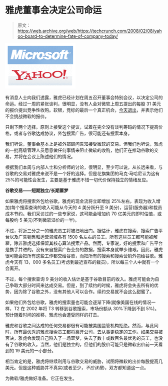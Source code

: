 # 雅虎董事会决定公司命运

> 原文：<https://web.archive.org/web/https://techcrunch.com/2008/02/08/yahoo-board-to-determine-fate-of-company-today/>

![](img/481ff42680f618b17d8d441c656181d6.png)

有消息人士向我们透露，雅虎已经计划在周五召开董事会特别会议，以决定公司的命运。经过一周的紧张谈判，很明显，没有人会对微软上周五提出的每股 31 美元的报价提出竞争性收购。软银，竞标的最后一个真正机会，[今天退出](https://web.archive.org/web/20230220165109/http://www.ft.com/cms/s/0/fffc1006-d5e8-11dc-bbb2-0000779fd2ac.html)，并表示他们不会挑战微软的报价。

只剩下两个选择。原则上接受这个提议，试着在完全没有谈判筹码的情况下提高价格，或者与谷歌达成协议，外包搜索广告，很可能还有搜索本身。

我们听说，董事会基本上是被外部顾问告知接受微软的交易。但我们也听说，雅虎的一批高级管理人员愿意做任何事情来阻止微软的收购，他们正在推动谷歌的交易，并将在会议上陈述他们的情况。

根据我们本周与内部人士和分析师的讨论，很明显，至少可以说，从长远来看，与谷歌的交易对雅虎来说不是一个好的选择。但是花旗集团的马克·马哈尼认为这有 25%的可能性会发生，主要是基于雅虎不惜一切代价保持独立的情绪反应。

**谷歌交易——短期独立/长期噩梦**

如果雅虎将搜索外包给谷歌，雅虎的现金流将立即增加 25%左右，表现为收入增加(每个搜索查询的收入可能从今天的 4 美分跃升至 9 美分)，运营(服务器)和裁员成本节约。我们采访过的一些专家说，这可能会增加约 70 亿美元的即时估值，或每股约 5 美元(不到微软溢价的一半)。

不过，将近三分之一的雅虎员工将被扫地出门。据估计，雅虎在搜索、搜索广告平台以及广告销售和运营领域各有 1500 名左右的员工。所有这些员工都可能被解雇，除非雅虎选择保留其核心算法搜索产品。然而，专家说，好的搜索和广告平台是携手并进的。没有来自搜索广告业务的数据，搜索本身就举步维艰。因此，雅虎很可能会把所有这些工作都交给谷歌，而把所有的搜索和搜索营销外包给谷歌。雅虎今天有 13，000 多名员工(考虑到最近宣布的裁员)，所以每三个人中就有一个会离开。

不过，每个搜索查询 9 美分的收入估计是基于谷歌目前的收入。雅虎可能会为自己争取大部分时间来达成交易。但是，到了续约的时候，雅虎将会失去所有的优势，因为除了谷歌之外，没有其他人可以合作。续约交易就不会这么甜蜜了。

如果他们外包给谷歌，雅虎的搜索量也可能会逐渐下降(就像美国在线的情况一样，T2 在 2002 年将 T3 转移到谷歌搜索，市场份额从 30%下降到不到 5%)。预计随着时间的推移，雅虎也会遭受同样的打击。

雅虎和谷歌之间达成的任何交易都很有可能被美国监管机构拒绝。然而，与此同时，所有最优秀的雅虎搜索员工都将离开公司，去从事更稳定的工作。如果交易被否决，雅虎会发现自己陷入了一场噩梦，失去了数十或数百名最优秀的员工，也没有了谷歌的收入。当然，他们是独立的，但他们的股价可能只是微软出价前一天看到的 19 美元的一小部分。

相当肯定的是，雅虎将继续利用与谷歌交易的威胁，试图将微软的出价每股提高几美元。但是这种威胁并不真实(或者至少，*不应该是*)，双方都知道这一点。

为微软/雅虎做好准备。它正在发生。
